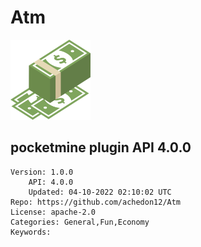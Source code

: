 # Atm
<img src="https://raw.githubusercontent.com/achedon12/Atm/1ce05d88fc71adfcedadc947ed6e55b58c4fb76a/icon.png" width="128" height="128" />

## pocketmine plugin API 4.0.0
```properties
Version: 1.0.0
    API: 4.0.0
    Updated: 04-10-2022 02:10:02 UTC
Repo: https://github.com/achedon12/Atm
License: apache-2.0
Categories: General,Fun,Economy
Keywords: 
```